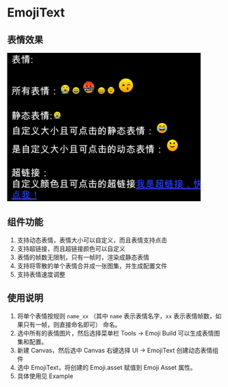 # EmojiText

## 表情效果

![emoji.gif](./Doc/emoji.gif)

## 组件功能
1. 支持动态表情，表情大小可以自定义，而且表情支持点击
2. 支持超链接，而且超链接颜色可以自定义
3. 表情的帧数无限制，只有一帧时，渲染成静态表情
4. 支持将零散的单个表情合并成一张图集，并生成配置文件
5. 支持表情速度调整

## 使用说明
1. 将单个表情按规则 `name_xx` （其中 `name` 表示表情名字，`xx` 表示表情帧数，如果只有一帧，则直接命名即可） 命名。
2. 选中所有的表情图片，然后选择菜单栏 Tools -> Emoji Build 可以生成表情图集和配置。
3. 新建 Canvas，然后选中 Canvas 右键选择 UI -> EmojiText 创建动态表情组件
4. 选中 EmojiText，将创建的 Emoji.asset 赋值到 Emoji Asset 属性。
5. 具体使用见 Example